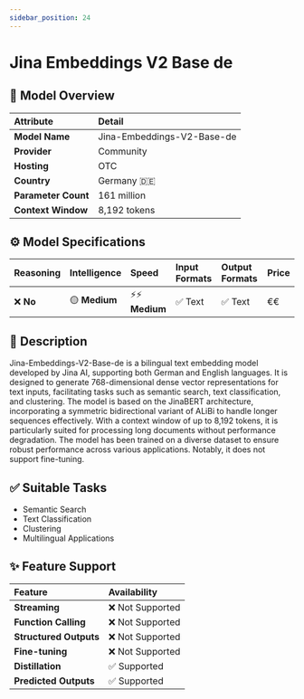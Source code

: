 ```yaml
---
sidebar_position: 24
---
```


# Jina Embeddings V2 Base de

## 🚀 Model Overview

| Attribute           | Detail                             |
| :------------------ | :--------------------------------- |
| **Model Name**      | Jina-Embeddings-V2-Base-de         |
| **Provider**        | Community                          |
| **Hosting**         | OTC                                |
| **Country**         | Germany 🇩🇪                        |
| **Parameter Count** | 161 million                        |
| **Context Window**  | 8,192 tokens                       |

## ⚙️ Model Specifications

| Reasoning | Intelligence | Speed          | Input Formats | Output Formats | Price |
| :-------- | :----------- | :------------- | :------------ | :------------- | :---- |
| ❌ **No** | 🟡 **Medium**| ⚡⚡ **Medium** | ✅ Text       | ✅ Text        | €€    |

## 📝 Description

Jina-Embeddings-V2-Base-de is a bilingual text embedding model developed by Jina AI, supporting both German and English languages. It is designed to generate 768-dimensional dense vector representations for text inputs, facilitating tasks such as semantic search, text classification, and clustering. The model is based on the JinaBERT architecture, incorporating a symmetric bidirectional variant of ALiBi to handle longer sequences effectively. With a context window of up to 8,192 tokens, it is particularly suited for processing long documents without performance degradation. The model has been trained on a diverse dataset to ensure robust performance across various applications. Notably, it does not support fine-tuning. 
## ✅ Suitable Tasks

- Semantic Search
- Text Classification
- Clustering
- Multilingual Applications

## ✨ Feature Support

| Feature                | Availability     |
| :--------------------- | :--------------- |
| **Streaming**          | ❌ Not Supported |
| **Function Calling**   | ❌ Not Supported |
| **Structured Outputs** | ❌ Not Supported |
| **Fine-tuning**        | ❌ Not Supported |
| **Distillation**       | ✅ Supported     |
| **Predicted Outputs**  | ✅ Supported     |
